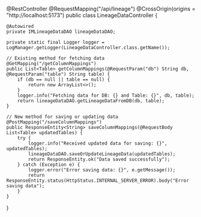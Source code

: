 @RestController
@RequestMapping("/api/lineage")
@CrossOrigin(origins = "http://localhost:5173")
public class LineageDataController {

    @Autowired
    private IMLineageDataDAO lineageDataDAO;

    private static final Logger logger = LogManager.getLogger(LineageDataController.class.getName());

    // Existing method for fetching data
    @GetMapping("/getColumnMappings")
    public List<Table> getColumnMappings(@RequestParam("db") String db, @RequestParam("table") String table) {
        if (db == null || table == null) {
            return new ArrayList<>();
        }
        logger.info("Fetching data for DB: {} and Table: {}", db, table);
        return lineageDataDAO.getLineageDataFromDB(db, table);
    }

    // New method for saving or updating data
    @PostMapping("/saveColumnMappings")
    public ResponseEntity<String> saveColumnMappings(@RequestBody List<Table> updatedTables) {
        try {
            logger.info("Received updated data for saving: {}", updatedTables);
            lineageDataDAO.saveOrUpdateLineageData(updatedTables);
            return ResponseEntity.ok("Data saved successfully");
        } catch (Exception e) {
            logger.error("Error saving data: {}", e.getMessage());
            return ResponseEntity.status(HttpStatus.INTERNAL_SERVER_ERROR).body("Error saving data");
        }
    }
}











